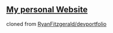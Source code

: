 ## [My personal Website](https://grbombatkar.github.io/)

cloned from [RyanFitzgerald/devportfolio](https://github.com/RyanFitzgerald/devportfolio)